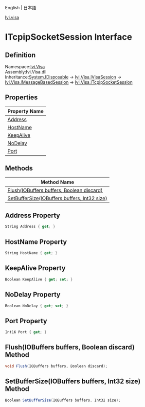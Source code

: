 English | 日本語

[Ivi.visa](Ivi.Visa.md)

# ITcpipSocketSession Interface

## Definition
Namespace:[Ivi.Visa](Ivi.Visa.md)<BR>
Assembly:Ivi.Visa.dll<BR>
Inheritance:[System.IDisposable](https://learn.microsoft.com/ja-jp/dotnet/api/system.idisposable) -> [Ivi.Visa.IVisaSession](Ivi.Visa.IVisaSession.md) -> [Ivi.Visa.IMessageBasedSession](Ivi.Visa.IMessageBasedSession.md) -> [Ivi.Visa.ITcpipSocketSession](Ivi.Visa.ITcpipSocketSession.md)

## Properties

|Property Name|
|---|
|[Address](#Address-Property)|
|[HostName](#HostName-Property)|
|[KeepAlive](#KeepAlive-Property)|
|[NoDelay](#NoDelay-Property)|
|[Port](#Port-Property)|

## Methods

|Method Name|
|---|
|[Flush(IOBuffers buffers, Boolean discard)](#FlushIOBuffers-buffers-Boolean-discard-Method)|
|[SetBufferSize(IOBuffers buffers, Int32 size)](#SetBufferSizeIOBuffers-buffers-Int32-size-Method)|

## Address Property
```C#
String Address { get; }
```
## HostName Property
```C#
String HostName { get; }
```
## KeepAlive Property
```C#
Boolean KeepAlive { get; set; }
```
## NoDelay Property
```C#
Boolean NoDelay { get; set; }
```
## Port Property
```C#
Int16 Port { get; }
```

## Flush(IOBuffers buffers, Boolean discard) Method
```C#
void Flush(IOBuffers buffers, Boolean discard);
```
## SetBufferSize(IOBuffers buffers, Int32 size) Method
```C#
Boolean SetBufferSize(IOBuffers buffers, Int32 size);
```

